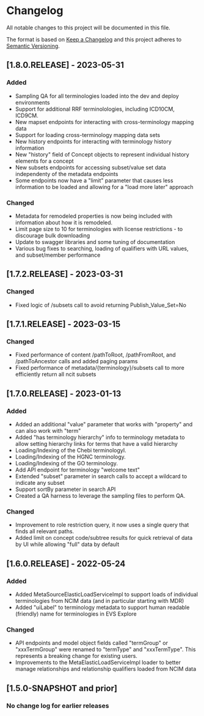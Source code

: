 # Changelog
All notable changes to this project will be documented in this file.

The format is based on [Keep a Changelog](http://keepachangelog.com/en/1.0.0/)
and this project adheres to [Semantic Versioning](http://semver.org/spec/v2.0.0.html).

## [1.8.0.RELEASE] - 2023-05-31
### Added
- Sampling QA for all terminologies loaded into the dev and deploy environments
- Support for additional RRF terminolologies, including ICD10CM, ICD9CM.
- New mapset endpoints for interacting with cross-terminology mapping data
- Support for loading cross-terminology mapping data sets
- New history endpoints for interacting with terminology history information
- New "history" field of Concept objects to represent individual history elements for a concept
- New subsets endpoints for accessing subset/value set data independenty of the metadata endpoints
- Some endpoints now have a "limit" parameter that causes less information to be loaded and allowing for a "load more later" approach
### Changed
- Metadata for remodeled properties is now being included with information about how it is remodeled.
- Limit page size to 10 for terminologies with license restrictions - to discourage bulk downloading
- Update to swagger libraries and some tuning of documentation
- Various bug fixes to searching, loading of qualifiers with URL values, and subset/member performance

## [1.7.2.RELEASE] - 2023-03-31
### Changed
- Fixed logic of /subsets call to avoid returning Publish_Value_Set=No

## [1.7.1.RELEASE] - 2023-03-15
### Changed
- Fixed performance of content /pathToRoot, /pathFromRoot, and /pathToAncestor calls and added paging params
- Fixed performance of metadata/{terminology}/subsets call to more efficiently return all ncit subsets

## [1.7.0.RELEASE] - 2023-01-13
### Added
- Added an additional "value" parameter that works with "property" and can also work with "term" 
- Added "has terminology hierarchy" info to terminology metadata to allow setting hierarchy links for terms that have a valid hierarchy
- Loading/Indexing of the Chebi terminologyI.
- Loading/Indexing of the HGNC terminology.
- Loading/Indexing of the GO terminology.
- Add API endpoint for terminology "welcome text"
- Extended "subset" parameter in search calls to accept a wildcard to indicate any subset
- Support sortBy parameter in search API
- Created a QA harness to leverage the sampling files to perform QA.
### Changed
 - Improvement to role restriction query, it now uses a single query that finds all relevant paths.
 - Added limit on concept code/subtree results for quick retrieval of data by UI while allowing "full" data by default

## [1.6.0.RELEASE] - 2022-05-24
### Added
- Added MetaSourceElasticLoadServiceImpl to support loads of individual terminologies from NCIM data (and in particular starting with MDR)
- Added "uiLabel" to terminology metadata to support human readable (friendly) name for terminologies in EVS Explore

### Changed
- API endpoints and model object fields called "termGroup" or "xxxTermGroup" were renamed to "termType" and "xxxTermType". This represents a breaking change for existing users.
- Improvements to the MetaElasticLoadServiceImpl loader to better manage relationships and relationship qualifiers loaded from NCIM data

## [1.5.0-SNAPSHOT and prior]
### No change log for earlier releases
